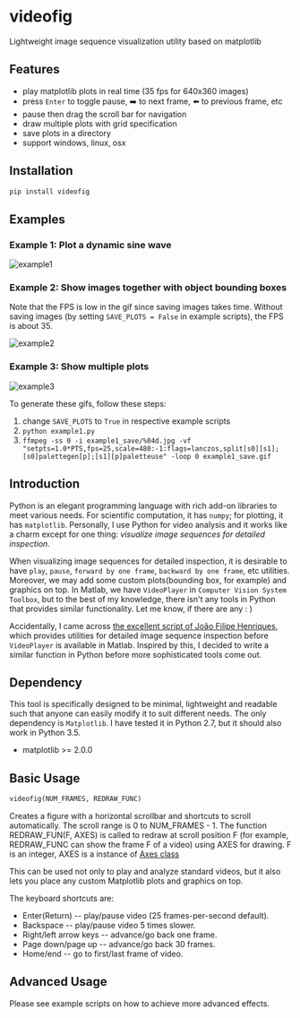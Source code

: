 # videofig
Lightweight image sequence visualization utility based on matplotlib

## Features
- play matplotlib plots in real time (35 fps for 640x360 images) 
- press `Enter` to toggle pause, :arrow_right: to next frame, :arrow_left: to previous frame, etc
- pause then drag the scroll bar for navigation
- draw multiple plots with grid specification
- save plots in a directory
- support windows, linux, osx

## Installation
```bash
pip install videofig
```

## Examples
### Example 1: Plot a dynamic sine wave
![example1](./assets/example1_save.gif)

### Example 2: Show images together with object bounding boxes
Note that the FPS is low in the gif since saving images takes time. Without saving images (by setting `SAVE_PLOTS = False` in example scripts), the FPS is about 35.

![example2](./assets/example2_save.gif)

### Example 3: Show multiple plots
![example3](./assets/example3_save.gif)

To generate these gifs, follow these steps:
1. change `SAVE_PLOTS` to `True` in respective example scripts
2. `python example1.py` 
3. `ffmpeg -ss 0 -i example1_save/%04d.jpg -vf "setpts=1.0*PTS,fps=25,scale=480:-1:flags=lanczos,split[s0][s1];[s0]palettegen[p];[s1][p]paletteuse" -loop 0 example1_save.gif`

## Introduction
Python is an elegant programming language with rich add-on libraries to meet various needs. For scientific computation, it has `numpy`; for plotting, it has `matplotlib`. Personally, I use Python for video analysis and it works like a charm except for one thing: *visualize image sequences for detailed inspection*. 
 
When visualizing image sequences for detailed inspection, it is desirable to have `play`, `pause`, `forward by one frame`, `backward by one frame`, etc utilities. Moreover, we may add some custom plots(bounding box, for example) and graphics on top. In Matlab, we have `VideoPlayer` in `Computer Vision System Toolbox`, but to the best of my knowledge, there isn't any tools in Python that provides similar functionality. Let me know, if there are any : )
 
Accidentally, I came across [the excellent script of João Filipe Henriques](https://www.mathworks.com/matlabcentral/fileexchange/29544-figure-to-play-and-analyze-videos-with-custom-plots-on-top?focused=5172704&tab=function
), which provides utilities for detailed image sequence inspection before `VideoPlayer` is available in Matlab. Inspired by this, I decided to write a similar function in Python before more sophisticated tools come out.

## Dependency
This tool is specifically designed to be minimal, lightweight and readable such that anyone can easily modify it to suit different needs. The only dependency is `Matplotlib`. I have tested it in Python 2.7, but it should also work in Python 3.5.

- matplotlib >= 2.0.0
 
## Basic Usage
```python
videofig(NUM_FRAMES, REDRAW_FUNC)
```

Creates a figure with a horizontal scrollbar and shortcuts to scroll automatically.
The scroll range is 0 to NUM_FRAMES - 1. The function REDRAW_FUN(F, AXES) is called to
redraw at scroll position F (for example, REDRAW_FUNC can show the frame F of a video)
using AXES for drawing. F is an integer, AXES is a instance of [Axes class](https://matplotlib.org/api/axes_api.html)

This can be used not only to play and analyze standard videos, but it also lets you place
any custom Matplotlib plots and graphics on top.

The keyboard shortcuts are:
+ Enter(Return) -- play/pause video (25 frames-per-second default).
+ Backspace -- play/pause video 5 times slower.
+ Right/left arrow keys -- advance/go back one frame.
+ Page down/page up -- advance/go back 30 frames.
+ Home/end -- go to first/last frame of video.

## Advanced Usage
Please see example scripts on how to achieve more advanced effects.


